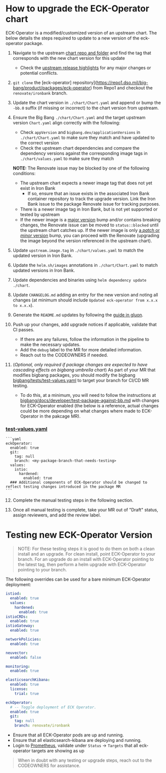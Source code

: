 # How to upgrade the ECK-Operator chart

ECK-Operator is a modified/customized version of an upstream chart. The below details the steps required to update to a new version of the eck-operator package.

1. Navigate to the upstream [chart repo and folder](https://github.com/elastic/cloud-on-k8s/tree/main/deploy/eck-operator) and find the tag that corresponds with the new chart version for this update
    - Check the [upstream release highlights](https://www.elastic.co/guide/en/cloud-on-k8s/current/release-highlights.html) for any major changes or potential conflicts.

2. `git clone` the [eck-operator] repository](https://repo1.dso.mil/big-bang/product/packages/eck-operator) from Repo1 and checkout the `renovate/ironbank` branch.

3. Update the chart version in `./chart/Chart.yaml` and append or bump the `-bb.0` suffix (if missing or incorrect) to the chart version from upstream.

4. Ensure the Big Bang `./chart/Chart.yaml` and the target upstream version `Chart.yaml` align correctly with the following:
    - Check `appVersion` and `bigbang.dev/applicationVersions` in `./chart/Chart.yaml` to make sure they match and have updated to the correct version
    - Check the upstream chart dependencies and compare the dependency versions against the corresponding image tags in `./chart/values.yaml` to make sure they match

    **NOTE:** The Renovate issue may be blocked by one of the following conditions:
    - The upstream chart expects a newer image tag that does not yet exist in Iron Bank
      - If so, ensure that an issue exists in the associated Iron Bank container repository to track the upgrade version. Link the Iron Bank issue to the package Renovate issue for tracking purposes.
    - There is a newer image tag in Iron Bank, but is not yet supported or tested by upstream
    - If the newer image is a [major version](https://semver.org/) bump and/or contains breaking changes, the Renovate issue can be moved to `status::blocked` until the upstream chart catches up. If the newer image is only [a *patch* or *minor* version](https://semver.org/) bump, you can proceed with the Renovate (upgrading the image beyond the version referenced in the upstream chart).

5. Update `upstream.image.tag` in `./chart/values.yaml` to match the updated version in Iron Bank.

6. Update the `helm.sh/images` annotations in `./chart/Chart.yaml` to match updated versions in Iron Bank.

7. Update dependencies and binaries using `helm dependency update ./chart`.

8. Update `CHANGELOG.md` adding an entry for the new version and noting all changes (at minimum should include `Updated eck-operator from x.x.x to x.x.x`).

9. Generate the `README.md` updates by following the [guide in gluon](https://repo1.dso.mil/platform-one/big-bang/apps/library-charts/gluon/-/blob/master/docs/bb-package-readme.md).

10. Push up your changes, add upgrade notices if applicable, validate that CI passes.
    - If there are any failures, follow the information in the pipeline to make the necessary updates.
    - Add the `debug` label to the MR for more detailed information.
    - Reach out to the CODEOWNERS if needed.

11. (_Optional, only required if package changes are expected to have cascading effects on bigbang umbrella chart_) As part of your MR that modifies bigbang packages, you should modify the bigbang [bigbang/tests/test-values.yaml](https://repo1.dso.mil/big-bang/bigbang/-/blob/master/tests/test-values.yaml?ref_type=heads) to target your branch for CI/CD MR testing.

    - To do this, at a minimum, you will need to follow the instructions at [bigbang/docs/developer/test-package-against-bb.md](https://repo1.dso.mil/big-bang/bigbang/-/blob/master/docs/developer/test-package-against-bb.md?ref_type=heads) with changes for ECK-Operator enabled (the below is a reference, actual changes could be more depending on what changes where made to ECK-Operator in the pakcage MR).

### [test-values.yaml](https://repo1.dso.mil/big-bang/bigbang/-/blob/master/tests/test-values.yaml?ref_type=heads)
    ```yaml
    eckOperator:
      enabled: true
      git:
        tag: null
        branch: <my-package-branch-that-needs-testing>
      values:
        istio:
          hardened:
            enabled: true
      ### Additional components of ECK-Operator should be changed to reflect testing changes introduced in the package MR
    ```

12. Complete the manual testing steps in the following section.

13. Once all manual testing is complete, take your MR out of "Draft" status, assign reviewers, and add the review label.

# Testing new ECK-Operator Version

> NOTE: For these testing steps it is good to do them on both a clean install and an upgrade. For clean install, point ECK-Operator to your branch. For an upgrade do an install with ECK-Operator pointing to the latest tag, then perform a helm upgrade with ECK-Operator pointing to your branch.

The following overrides can be used for a bare minimum ECK-Operator deployment:

```yaml
istiod:
  enabled: true
  values:
    hardened:
      enabled: true
istioCRDs:
  enabled: true
istioGateway:
  enabled: true

networkPolicies:
  enabled: true

neuvector:
  enabled: false

monitoring:
  enabled: true

elasticsearchKibana:
  enabled: true
  license:
    trial: true

eckOperator:
  # -- Toggle deployment of ECK Operator.
  enabled: true
  git:
    tag: null
    branch: renovate/ironbank
```

- Ensure that all ECK-Operator pods are up and running.
- Ensure that all elasticsearch-kibana are deploying and running.
- Login to [Prometheus](https://prometheus.dev.bigbang.mil/), validate under `Status` -> `Targets` that all eck-operator targets are showing as up

> When in doubt with any testing or upgrade steps, reach out to the CODEOWNERS for assistance.




